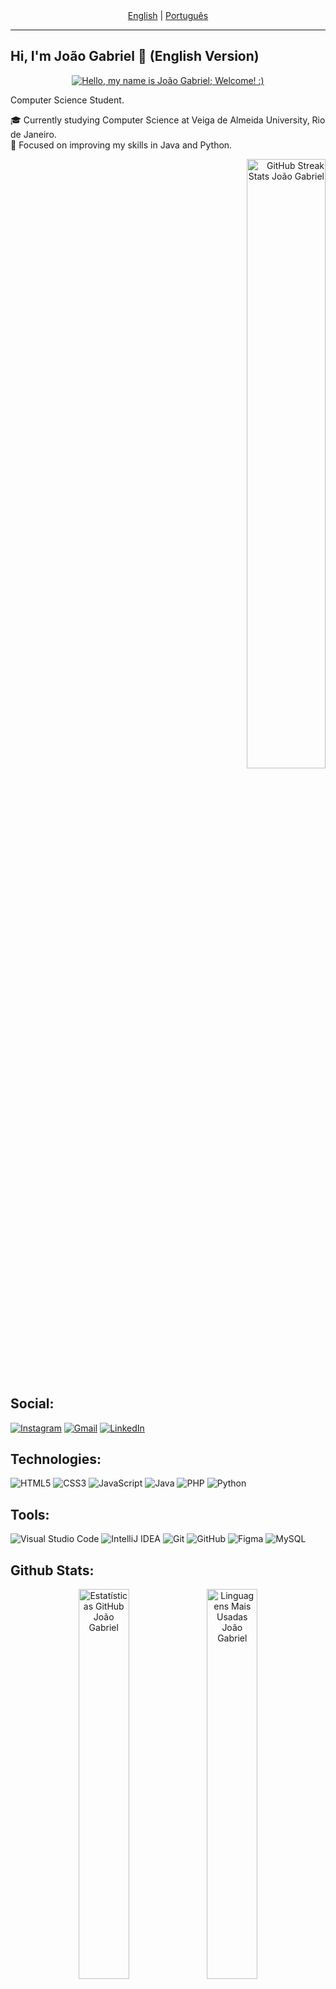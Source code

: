 <div align="center">
  <a href="#english-version">English</a> | <a href="#portuguese-section-toggle" title="Clique para expandir a versão em Português">Português</a>
</div>

---
<a name="english-version"></a>

## Hi, I'm João Gabriel 👋 (English Version)

<div align="center">
  <a href="https://git.io/typing-svg">
    <img src="https://readme-typing-svg.herokuapp.com/?center=true&vCenter=true&color=ffffff&lines=Hello,+my+name+is+Jo%C3%A3o+Gabriel+;Welcome!+:)" alt="Hello, my name is João Gabriel; Welcome! :)">
  </a>
</div>

Computer Science Student.

🎓 Currently studying Computer Science at Veiga de Almeida University, Rio de Janeiro.<br/>
🌱 Focused on improving my skills in Java and Python.<br/>
<div align="right">
    <img width="50%" src="https://streak-stats.demolab.com/?user=0joaogabriel1&theme=react&background=000&border=30A3DC&dates=FFF" alt="GitHub Streak Stats João Gabriel">
</div>

## Social:

<div align="left">
  <a href="https://www.instagram.com/0joaogabriel1/" target="_blank"><img src="https://img.shields.io/badge/-Instagram-%23E4405F?style=for-the-badge&logo=instagram&logoColor=white" alt="Instagram"></a>
  <a href="mailto:jotagesurf@gmail.com" target="_blank"><img src="https://img.shields.io/badge/-Gmail-%23333?style=for-the-badge&logo=gmail&logoColor=white" alt="Gmail"></a>
  <a href="https://www.linkedin.com/in/0joaogabriel1/" target="_blank"><img src="https://img.shields.io/badge/-LinkedIn-%230077B5?style=for-the-badge&logo=linkedin&logoColor=white" alt="LinkedIn"></a>
</div>

## Technologies:
![HTML5](https://img.shields.io/badge/html5-E34F26?style=for-the-badge&logo=html5&logoColor=white)
![CSS3](https://img.shields.io/badge/css3-%231572B6?style=for-the-badge&logo=css3&logoColor=white)
![JavaScript](https://img.shields.io/badge/javascript-%23323330.svg?style=for-the-badge&logo=javascript&logoColor=%23F7DF1E)
![Java](https://img.shields.io/badge/java-%23ED8B00.svg?style=for-the-badge&logo=openjdk&logoColor=white)
![PHP](https://img.shields.io/badge/php-%23777BB4?style=for-the-badge&logo=php&logoColor=white)
![Python](https://img.shields.io/badge/python-3670A0?style=for-the-badge&logo=python&logoColor=ffdd54)

## Tools:
![Visual Studio Code](https://img.shields.io/badge/Visual%20Studio%20Code-0078d7.svg?style=for-the-badge&logo=visual-studio-code&logoColor=white)
![IntelliJ IDEA](https://img.shields.io/badge/IntelliJIDEA-000000.svg?style=for-the-badge&logo=intellij-idea&logoColor=white)
![Git](https://img.shields.io/badge/GIT-E44C30?style=for-the-badge&logo=git&logoColor=white)
![GitHub](https://img.shields.io/badge/GitHub-181717?style=for-the-badge&logo=github&logoColor=white)
![Figma](https://img.shields.io/badge/figma-%23F24E1E.svg?style=for-the-badge&logo=figma&logoColor=white)
![MySQL](https://img.shields.io/badge/mysql-%2300f.svg?style=for-the-badge&logo=mysql&logoColor=white)

## Github Stats:
<div align="center">
  <img width="40%" src="https://github-readme-stats.vercel.app/api?username=0joaogabriel1&theme=github_dark&show_icons=true" alt="Estatísticas GitHub João Gabriel"/>
  <img width="40%" src="https://github-readme-stats-git-masterrstaa-rickstaa.vercel.app/api/top-langs/?username=0joaogabriel1&layout=compact&bg_color=0D1117&border_color=fffC&title_color=4886CC&text_color=FFF" alt="Linguagens Mais Usadas João Gabriel"/>
</div>

---
<details id="portuguese-section-toggle">
  <summary> Ver Versão em Português (Clique para expandir)</summary>

  <a name="versão-em-português"></a>

  ## Olá, eu sou o João Gabriel 👋 (Versão em Português)

  <div align="center">
    <a href="https://git.io/typing-svg">
      <img src="https://readme-typing-svg.herokuapp.com/?center=true&vCenter=true&color=ffffff&lines=Ol%C3%A1%2C%20+me+chamo+Jo%C3%A3o+Gabriel+;Seja+muito+bem+vindo!+:)" alt="Olá, me chamo João Gabriel; Seja muito bem vindo! :)">
    </a>
  </div>

  Estudante na área de Ciência da Computação.

  🎓 Atualmente cursando Ciência da Computação em Universidade Veiga de Almeida, Rio de Janeiro.<br/>
  🌱 Focado em aprimorar minhas habilidades em Java e Python.<br/>
  <div align="right">
      <img width="50%" src="https://streak-stats.demolab.com/?user=0joaogabriel1&theme=react&background=000&border=30A3DC&dates=FFF" alt="GitHub Streak Stats João Gabriel">
  </div>

  ## Redes Sociais:

 <div align="left">
  <a href="https://www.instagram.com/0joaogabriel1/" target="_blank"><img src="https://img.shields.io/badge/-Instagram-%23E4405F?style=for-the-badge&logo=instagram&logoColor=white" alt="Instagram"></a>
  <a href="mailto:jotagesurf@gmail.com" target="_blank"><img src="https://img.shields.io/badge/-Gmail-%23333?style=for-the-badge&logo=gmail&logoColor=white" alt="Gmail"></a>
  <a href="https://www.linkedin.com/in/0joaogabriel1/" target="_blank"><img src="https://img.shields.io/badge/-LinkedIn-%230077B5?style=for-the-badge&logo=linkedin&logoColor=white" alt="LinkedIn"></a>
</div>

  ## Tecnologias:
  ![HTML5](https://img.shields.io/badge/html5-E34F26?style=for-the-badge&logo=html5&logoColor=white)
  ![CSS3](https://img.shields.io/badge/css3-%231572B6?style=for-the-badge&logo=css3&logoColor=white)
  ![JavaScript](https://img.shields.io/badge/javascript-%23323330.svg?style=for-the-badge&logo=javascript&logoColor=%23F7DF1E)
  ![Java](https://img.shields.io/badge/java-%23ED8B00.svg?style=for-the-badge&logo=openjdk&logoColor=white)
  ![PHP](https://img.shields.io/badge/php-%23777BB4?style=for-the-badge&logo=php&logoColor=white)
  ![Python](https://img.shields.io/badge/python-3670A0?style=for-the-badge&logo=python&logoColor=ffdd54)

  ## Ferramentas:
  ![Visual Studio Code](https://img.shields.io/badge/Visual%20Studio%20Code-0078d7.svg?style=for-the-badge&logo=visual-studio-code&logoColor=white)
  ![IntelliJ IDEA](https://img.shields.io/badge/IntelliJIDEA-000000.svg?style=for-the-badge&logo=intellij-idea&logoColor=white)
  ![Git](https://img.shields.io/badge/GIT-E44C30?style=for-the-badge&logo=git&logoColor=white)
  ![GitHub](https://img.shields.io/badge/GitHub-181717?style=for-the-badge&logo=github&logoColor=white)
  ![Figma](https://img.shields.io/badge/figma-%23F24E1E.svg?style=for-the-badge&logo=figma&logoColor=white)
  ![MySQL](https://img.shields.io/badge/mysql-%2300f.svg?style=for-the-badge&logo=mysql&logoColor=white)
  
  ## Github Stats:
<div align="center">
  <img width="40%" src="https://github-readme-stats.vercel.app/api?username=0joaogabriel1&theme=github_dark&show_icons=true" alt="Estatísticas GitHub João Gabriel"/>
  <img width="40%" src="https://github-readme-stats-git-masterrstaa-rickstaa.vercel.app/api/top-langs/?username=0joaogabriel1&layout=compact&bg_color=0D1117&border_color=fffC&title_color=4886CC&text_color=FFF" alt="Linguagens Mais Usadas João Gabriel"/>
</div>
